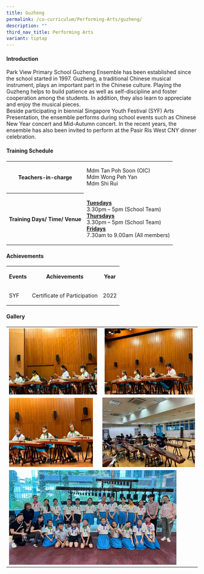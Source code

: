 ```yaml
---
title: Guzheng
permalink: /co-curriculum/Performing-Arts/guzheng/
description: ""
third_nav_title: Performing Arts
variant: tiptap
---
```

<h4>Introduction</h4>
<p>Park View Primary School Guzheng Ensemble has been established since the
school started in 1997. Guzheng, a traditional Chinese musical instrument,
plays an important part in the Chinese culture. Playing the Guzheng helps
to build patience as well as self-discipline and foster cooperation among
the students. In addition, they also learn to appreciate and enjoy the
musical pieces.
<br>Beside participating in biennial Singapore Youth Festival (SYF) Arts Presentation,
the ensemble performs during school events such as Chinese New Year concert
and Mid-Autumn concert. In the recent years, the ensemble has also been
invited to perform at the Pasir Ris West CNY dinner celebration.</p>
<h4>Training Schedule</h4>
<table>
<tbody>
<tr>
<th rowspan="1" colspan="1">
<p>Teachers-in-charge</p>
</th>
<td rowspan="1" colspan="1">
<p>Mdm Tan Poh Soon (OIC)
<br>Mdm Wong Peh Yan
<br>Mdm Shi Rui</p>
</td>
</tr>
<tr>
<th rowspan="1" colspan="1">
<p><strong>Training Days/ Time/ Venue</strong>
</p>
</th>
<td rowspan="1" colspan="1">
<p><strong><u>Tuesdays</u></strong><u><br></u>3.30pm – 5pm (School Team)
<br><strong><u>Thursdays</u></strong><u><br></u>3.30pm – 5pm (School Team)
<br><strong><u>Fridays</u></strong> 
<br>7.30am to 9.00am (All members)
<br>
</p>
</td>
</tr>
</tbody>
</table>
<h4>Achievements</h4>
<table>
<tbody>
<tr>
<th rowspan="1" colspan="1">
<p>Events</p>
</th>
<th rowspan="1" colspan="1">
<p>Achievements</p>
</th>
<th rowspan="1" colspan="1">
<p>Year</p>
</th>
</tr>
<tr>
<td rowspan="1" colspan="1">
<p>SYF</p>
</td>
<td rowspan="1" colspan="1">
<p>Certificate of Participation</p>
</td>
<td rowspan="1" colspan="1">
<p>2022</p>
</td>
</tr>
</tbody>
</table>
<h4>Gallery</h4>
<table>
<tbody>
<tr>
<th rowspan="1" colspan="1">
<div class="isomer-image-wrapper">
<img style="width: 100%" height="auto" width="100%" alt="" src="/images/CCA/Guzheng/Guzheng_2.jpg">
</div>
</th>
<th rowspan="1" colspan="1">
<div class="isomer-image-wrapper">
<img style="width: 95%;" height="auto" width="100%" alt="" src="/images/CCA/Guzheng/Guzheng_1.jpg">
</div>
</th>
</tr>
<tr>
<td rowspan="1" colspan="1">
<div class="isomer-image-wrapper">
<img style="width: 95%;" height="auto" width="100%" alt="" src="/images/CCA/Guzheng/Guzheng.jpg">
</div>
</td>
<td rowspan="1" colspan="1">
<div class="isomer-image-wrapper">
<img style="width: 100%" height="auto" width="100%" alt="" src="/images/CCA/Guzheng/Guzheng_4.jpg">
</div>
</td>
</tr>
<tr>
<td rowspan="1" colspan="2">
<div class="isomer-image-wrapper">
<img style="width: 90%;" height="auto" width="100%" alt="" src="/images/CCA/Guzheng/Guzheng_3.jpg">
</div>
</td>
</tr>
</tbody>
</table>
<p></p>